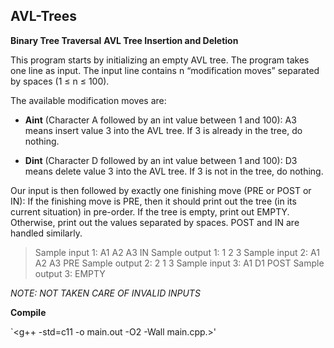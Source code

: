 ## AVL-Trees



**Binary Tree Traversal**
**AVL Tree Insertion and Deletion**
  
  This program starts by initializing an empty AVL tree. The program takes one line as input. The input line contains n “modification moves” separated by spaces (1 ≤ n ≤ 100). 
  
The available modification moves are:
  
- **Aint** (Character A followed by an int value between 1 and 100): A3 means insert value 3 into the AVL tree. If 3 is already in the tree, do nothing.

- **Dint** (Character D followed by an int value between 1 and 100): D3 means delete value 3 into the AVL tree. If 3 is not in the tree, do nothing.

Our input is then followed by exactly one finishing move (PRE or POST or IN): If the finishing move is PRE, then it should print out the tree (in its current situation) in pre-order. If the tree is empty, print out EMPTY. Otherwise, print out the values separated by spaces. POST and IN are handled similarly.

>Sample input 1: A1 A2 A3 IN
>Sample output 1: 1 2 3
>Sample input 2: A1 A2 A3 PRE
>Sample output 2: 2 1 3 Sample input 3: A1 D1 POST Sample output 3: EMPTY

*NOTE: NOT TAKEN CARE OF INVALID INPUTS*

**Compile**

`<g++ -std=c11 -o main.out -O2 -Wall main.cpp.>'

